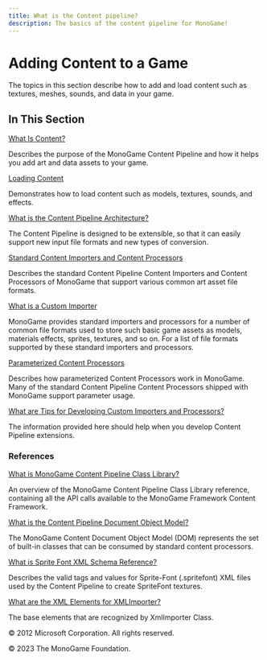 ```yaml
---
title: What is the Content pipeline?
description: The basics of the content pipeline for MonoGame!
---
```


# Adding Content to a Game

The topics in this section describe how to add and load content such as textures, meshes, sounds, and data in your game.

## In This Section

[What Is Content?](CP_Overview.md)

Describes the purpose of the MonoGame Content Pipeline and how it helps you add art and data assets to your game.

[Loading Content](../../howto/Content_Pipeline/HowTo_LoadContent.md)

Demonstrates how to load content such as models, textures, sounds, and effects.

[What is the Content Pipeline Architecture?](CP_Architecture.md)

The Content Pipeline is designed to be extensible, so that it can easily support new input file formats and new types of conversion.

[Standard Content Importers and Content Processors](CP_StdImpsProcs.md)

Describes the standard Content Pipeline Content Importers and Content Processors of MonoGame that support various common art asset file formats.

[What is  a Custom Importer](CP_AddCustomProcImp.md)

MonoGame provides standard importers and processors for a number of common file formats used to store such basic game assets as models, materials effects, sprites, textures, and so on. For a list of file formats supported by these standard importers and processors.

[Parameterized Content Processors](CP_StdParamProcs.md)

Describes how parameterized Content Processors work in MonoGame. Many of the standard Content Pipeline Content Processors shipped with MonoGame support parameter usage.

[What are Tips for Developing Custom Importers and Processors?](CP_Tips_For_Developing.md)

The information provided here should help when you develop Content Pipeline extensions.

### References

[What is MonoGame Content Pipeline Class Library?](CP_Class_Library.md)

An overview of the MonoGame Content Pipeline Class Library reference, containing all the API calls available to the MonoGame Framework Content Framework.

[What is the Content Pipeline Document Object Model?](CP_DOM.md)

The MonoGame Content Document Object Model (DOM) represents the set of built-in classes that can be consumed by standard content processors.

[What is Sprite Font XML Schema Reference?](CP_SpriteFontSchema.md)

Describes the valid tags and values for Sprite-Font (.spritefont) XML files used by the Content Pipeline to create SpriteFont textures.

[What are the XML Elements for XMLImporter?](CP_XML_Elements.md)

The base elements that are recognized by XmlImporter Class.


© 2012 Microsoft Corporation. All rights reserved.  

© 2023 The MonoGame Foundation.
